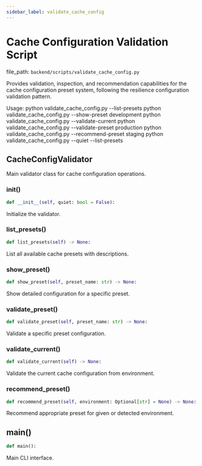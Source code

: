 ```yaml
---
sidebar_label: validate_cache_config
---
```


# Cache Configuration Validation Script

  file_path: `backend/scripts/validate_cache_config.py`

Provides validation, inspection, and recommendation capabilities for the
cache configuration preset system, following the resilience configuration 
validation pattern.

Usage:
    python validate_cache_config.py --list-presets
    python validate_cache_config.py --show-preset development
    python validate_cache_config.py --validate-current
    python validate_cache_config.py --validate-preset production
    python validate_cache_config.py --recommend-preset staging
    python validate_cache_config.py --quiet --list-presets

## CacheConfigValidator

Main validator class for cache configuration operations.

### __init__()

```python
def __init__(self, quiet: bool = False):
```

Initialize the validator.

### list_presets()

```python
def list_presets(self) -> None:
```

List all available cache presets with descriptions.

### show_preset()

```python
def show_preset(self, preset_name: str) -> None:
```

Show detailed configuration for a specific preset.

### validate_preset()

```python
def validate_preset(self, preset_name: str) -> None:
```

Validate a specific preset configuration.

### validate_current()

```python
def validate_current(self) -> None:
```

Validate the current cache configuration from environment.

### recommend_preset()

```python
def recommend_preset(self, environment: Optional[str] = None) -> None:
```

Recommend appropriate preset for given or detected environment.

## main()

```python
def main():
```

Main CLI interface.

